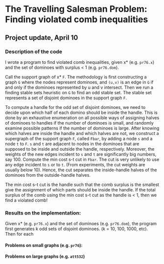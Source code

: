 # The Travelling Salesman Problem: Finding violated comb inequalities
## Project update, April 10

### Description of the code
I wrote a program to find violated comb inequalities, given x* (e.g. `pr76.x`) and the set of dominoes with surplus < 1 (e.g. `pr76.dom`). 

Call the support graph of x* `F`. The methodology is first constructing a graph `G` where the nodes represent dominoes, and `(u,v)` is an edge in `G` if and only if the dominoes represented by u and v intersect.  Then we run a finding stable sets heuristic on `G` to find an odd stable set. The stable set represents a set of disjoint dominoes in the support  graph `F`. 

To compute a handle for the odd set of disjoint dominoes, we need to decide upon which half of each domino should be inside the handle. This is done by an exhaustive enumeration on all possible ways of assigning halves of dominoes to handles if the number of dominoes is small, and randomly examine possible patterns if the number of dominoes is large.    After knowing which halves are inside the handle and which halves are not, we construct a supergraph of the support graph `F`, called `Fbar`, by adding a node `s` and a node `t` to `F`. `s` and `t` are adjacent to  nodes in the dominoes that are supposed to be inside and outside the handle, respectively. Moreover, the weights of the new edges incident to `s` and `t` are significantly big numbers, say 100.  Compute the min cost s-t cut in `Fbar`. The cut is very unlikely to use any edge incident to `s` or to `t`. (From experiments, the cut weights are usually below 10). Hence, the cut separates the inside-handle halves of the dominoes from the outside-handle halves.    

The min cost s-t cut is the handle such that the comb surplus is the smallest give the assignment of which parts should be inside the handle. If the total surplus of the comb using the min cost s-t cut as the handle is < 1, then we find a violated comb! 

### Results on the implementation:
Given x* (e.g. `pr76.x`) and the set of dominoes (e.g. `pr76.dom`), the program first generates k odd sets of disjoint dominoes. (k = 10, 100, 1000, etc). Then for each  


#### Problems on small graphs (e.g. `pr76`):


#### Problems on large graphs (e.g. `att532`)